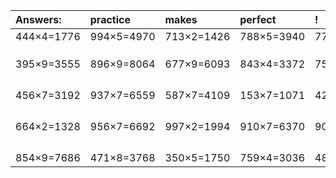 | Answers: | practice | makes | perfect | ! |
| :--- | :--- | :--- | :--- | :--- |
| 444×4=1776 | 994×5=4970 | 713×2=1426 | 788×5=3940 | 779×5=3895 | 
|   |   |   |   |   | 
|   |   |   |   |   | 
|   |   |   |   |   | 
| 395×9=3555 | 896×9=8064 | 677×9=6093 | 843×4=3372 | 755×6=4530 | 
|   |   |   |   |   | 
|   |   |   |   |   | 
|   |   |   |   |   | 
|   |   |   |   |   | 
| 456×7=3192 | 937×7=6559 | 587×7=4109 | 153×7=1071 | 428×5=2140 | 
|   |   |   |   |   | 
|   |   |   |   |   | 
|   |   |   |   |   | 
|   |   |   |   |   | 
| 664×2=1328 | 956×7=6692 | 997×2=1994 | 910×7=6370 | 900×7=6300 | 
|   |   |   |   |   | 
|   |   |   |   |   | 
|   |   |   |   |   | 
|   |   |   |   |   | 
| 854×9=7686 | 471×8=3768 | 350×5=1750 | 759×4=3036 | 489×5=2445 | 
